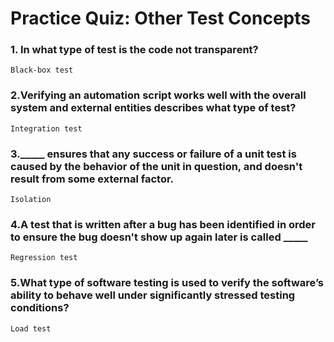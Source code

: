 # Practice Quiz: Other Test Concepts

### 1. In what type of test is the code not transparent?

    Black-box test

### 2.Verifying an automation script works well with the overall system and external entities describes what type of test?

    Integration test

### 3._____ ensures that any success or failure of a unit test is caused by the behavior of the unit in question, and doesn't result from some external factor.

    Isolation

### 4.A test that is written after a bug has been identified in order to ensure the bug doesn't show up again later is called _____

    Regression test

### 5.What type of software testing is used to verify the software’s ability to behave well under significantly stressed testing conditions?

    Load test